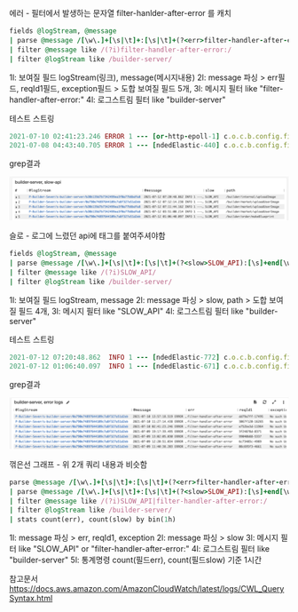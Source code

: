 에러 - 필터에서 발생하는 문자열 filter-hanlder-after-error 를 캐치

```ruby
fields @logStream, @message
| parse @message /[\w\.]+[\s|\t]+:[\s|\t]+(?<err>filter-handler-after-error):[\s](?<reqId1>[\w\d\-]+)[\s](?<exception>[\w\s]+)/
| filter @message like /(?i)filter-handler-after-error:/
| filter @logStream like /builder-server/
```

1l: 보여질 필드 logStream(링크), message(메시지내용)
2l: message 파싱 > err필드, reqId1필드, exception필드 > 도합 보여질 필드 5개,
3l: 메시지 필터 like "filter-handler-after-error:" 
4l: 로그스트림 필터 like "builder-server"

테스트 스트링

```ruby
2021-07-10 02:41:23.246 ERROR 1 --- [or-http-epoll-1] c.o.c.b.config.filter.BaseRouteFilter    : filter-handler-after-error: e752be3d-11964 No such User
2021-07-08 04:43:40.705 ERROR 1 --- [ndedElastic-440] c.o.c.b.config.filter.BaseRouteFilter    : filter-handler-after-error: 4bb73dfc-22618 Image fetch failure
```

grep결과

![error_grep](https://raw.githubusercontent.com/mycode01/linkimages/master/aws_dashboard/ss_0712.png)



슬로 - 로그에 느렸던 api에 태그를 붙여주셔야함 

```ruby
fields @logStream, @message
| parse @message /[\w\.]+[\s|\t]+:[\s|\t]+(?<slow>SLOW_API):[\s]+end[\w\d,:\s\(\)-]+path[\s\:]+(?<path>[\/\w\d\_\-]+)/
| filter @message like /(?i)SLOW_API/
| filter @logStream like /builder-server/
```

1l: 보여질 필드 logStream, message
2l: message 파싱 > slow, path > 도합 보여질 필드 4개,
3l: 메시지 필터 like "SLOW_API"
4l: 로그스트림 필터 like "builder-server"

테스트 스트링

```ruby
2021-07-12 07:20:48.862  INFO 1 --- [ndedElastic-772] c.o.c.b.config.filter.BaseRouteFilter    : SLOW_API: end(after): c8d990dc-37841 200 OK, elapsed : 1947ms, path : /builder/internal/uploadImage
2021-07-12 01:06:40.097  INFO 1 --- [ndedElastic-671] c.o.c.b.config.filter.BaseRouteFilter    : SLOW_API: end(after): 573e878b-34750 200 OK, elapsed : 8643ms, path : /builder/order/makeBlueprint
```

grep결과

![grep_slowapi](https://raw.githubusercontent.com/mycode01/linkimages/master/aws_dashboard/ss_0712_2.png)

꺾은선 그래프 - 위 2개 쿼리 내용과 비슷함

```ruby
parse @message /[\w\.]+[\s|\t]+:[\s|\t]+(?<err>filter-handler-after-error):[\s](?<reqId1>[\w\d\-]+)[\s](?<exception>[\w\s]+)/
| parse @message /[\w\.]+[\s|\t]+:[\s|\t]+(?<slow>SLOW_API):[\s]+end[\w\d,:\s\(\)-]+path[\s\:]+(?<path>[\/\w\d\_\-]+)/
| filter @message like /(?i)SLOW_API|filter-handler-after-error:/
| filter @logStream like /builder-server/
| stats count(err), count(slow) by bin(1h)
```

1l: message 파싱 > err, reqId1, exception
2l: message 파싱 > slow
3l: 메시지 필터 like "SLOW_API" or "filter-handler-after-error:"
4l: 로그스트림 필터 like "builder-server"
5l: 통계명령 count(필드err), count(필드slow) 기준 1시간

참고문서 
https://docs.aws.amazon.com/AmazonCloudWatch/latest/logs/CWL_QuerySyntax.html